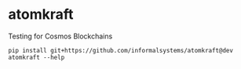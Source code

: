 # atomkraft

Testing for Cosmos Blockchains

```
pip install git+https://github.com/informalsystems/atomkraft@dev
atomkraft --help
```
